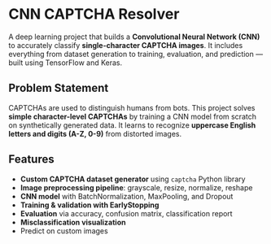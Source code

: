 # CNN CAPTCHA Resolver

A deep learning project that builds a **Convolutional Neural Network (CNN)** to accurately classify **single-character CAPTCHA images**. It includes everything from dataset generation to training, evaluation, and prediction — built using TensorFlow and Keras.


##  Problem Statement

CAPTCHAs are used to distinguish humans from bots. This project solves **simple character-level CAPTCHAs** by training a CNN model from scratch on synthetically generated data. It learns to recognize **uppercase English letters and digits (A-Z, 0-9)** from distorted images.


## Features

- **Custom CAPTCHA dataset generator** using `captcha` Python library  
- **Image preprocessing pipeline**: grayscale, resize, normalize, reshape  
- **CNN model** with BatchNormalization, MaxPooling, and Dropout  
- **Training & validation with EarlyStopping**  
- **Evaluation** via accuracy, confusion matrix, classification report  
- **Misclassification visualization**  
- Predict on custom images

